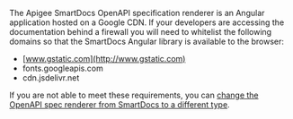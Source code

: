 The Apigee SmartDocs OpenAPI specification renderer is an Angular application hosted on a Google CDN. If your developers are accessing the documentation behind a firewall you will need to whitelist the following domains so that the SmartDocs Angular library is available to the browser:

* [www.gstatic.com](http://www.gstatic.com)
* fonts.googleapis.com
* cdn.jsdelivr.net

If you are not able to meet these requirements, you can [change the OpenAPI spec renderer from SmartDocs to a different type](https://www.drupal.org/docs/8/modules/apigee-api-catalog/customizing-your-api-catalog#s-displaying-openapi-specs-using-a-different-renderer).